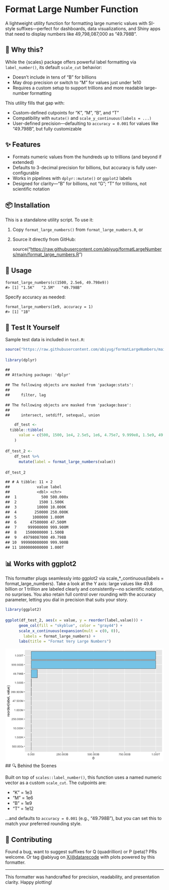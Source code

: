 
# Format Large Number Function

A lightweight utility function for formatting large numeric values with
SI-style suffixes—perfect for dashboards, data visualizations, and Shiny
apps that need to display numbers like 49,798,087,000 as “49.798B”.

## 📌 Why this?

While the {scales} package offers powerful label formatting via
`label_number()`, its default `scale_cut` behavior:

- Doesn’t include in tens of “B” for billions
- May drop precision or switch to “M” for values just under 1e10
- Requires a custom setup to support trillions and more readable
  large-number formatting

This utility fills that gap with:

- Custom-defined cutpoints for “K”, “M”, “B”, and “T”
- Compatibility with `mutate()` and `scale_y_continuous(labels = ...)`
- User-defined precision—defaulting to `accuracy = 0.001` for values
  like “49.798B”, but fully customizable

## ✨ Features

- Formats numeric values from the hundreds up to trillions (and beyond
  if extended)
- Defaults to 3-decimal precision for billions, but accuracy is fully
  user-configurable
- Works in pipelines with `dplyr::mutate()` or `ggplot2` labels
- Designed for clarity—“B” for billions, not “G”; “T” for trillions, not
  scientific notation

## 📦 Installation

This is a standalone utility script. To use it:

1.  Copy `format_large_numbers()` from `format_large_numbers.R`, or

2.  Source it directly from GitHub:

    source(“<https://raw.githubusercontent.com/abiyug/formatLargeNumbers/main/format_large_numbers.R>”)

## 🔧 Usage

    format_large_numbers(c(1500, 2.5e6, 49.798e9))
    #> [1] "1.5K"   "2.5M"   "49.798B"

Specify accuracy as needed:

    format_large_numbers(1e9, accuracy = 1)
    #> [1] "1B"

## 🧪 Test It Yourself

Sample test data is included in `test.R`:

``` r
source("https://raw.githubusercontent.com/abiyug/formatLargeNumbers/main/format_large_numbers.R")

library(dplyr)
```

    ## 
    ## Attaching package: 'dplyr'

    ## The following objects are masked from 'package:stats':
    ## 
    ##     filter, lag

    ## The following objects are masked from 'package:base':
    ## 
    ##     intersect, setdiff, setequal, union

``` r
    df_test <- 
  tibble::tibble(
      value = c(500, 1500, 1e4, 2.5e5, 1e6, 4.75e7, 9.999e8, 1.5e9, 49.798087e9, 9.999e11, 1e12)
    )

df_test_2 <-
    df_test %>% 
      mutate(label = format_large_numbers(value))

df_test_2
```

    ## # A tibble: 11 × 2
    ##            value label   
    ##            <dbl> <chr>   
    ##  1           500 500.000x
    ##  2          1500 1.500K  
    ##  3         10000 10.000K 
    ##  4        250000 250.000K
    ##  5       1000000 1.000M  
    ##  6      47500000 47.500M 
    ##  7     999900000 999.900M
    ##  8    1500000000 1.500B  
    ##  9   49798087000 49.798B 
    ## 10  999900000000 999.900B
    ## 11 1000000000000 1.000T

## 📊 Works with ggplot2

This formatter plugs seamlessly into ggplot2 via
scale\_\*\_continuous(labels = format_large_numbers). Take a look at the
Y axis: large values like 49.8 billion or 1 trillion are labeled clearly
and consistently—no scientific notation, no surprises. You also retain
full control over rounding with the accuracy parameter, letting you dial
in precision that suits your story.

``` r
library(ggplot2)

ggplot(df_test_2, aes(x = value, y = reorder(label,value))) +
      geom_col(fill = "skyblue", color = "gray44") +
      scale_x_continuous(expansion(mult = c(0, 0)),
        labels = format_large_numbers) +
      labs(title = "Format Very Large Numbers")
```

![](formatverylargenumbers_files/figure-gfm/unnamed-chunk-2-1.png)<!-- -->
\## 🔍 Behind the Scenes

Built on top of `scales::label_number()`, this function uses a named
numeric vector as a custom `scale_cut`. The cutpoints are:

- “K” = 1e3
- “M” = 1e6
- “B” = 1e9
- “T” = 1e12

…and defaults to `accuracy = 0.001` (e.g., “49.798B”), but you can set
this to match your preferred rounding style.

## 🤝 Contributing

Found a bug, want to suggest suffixes for Q (quadrillion) or P (peta)?
PRs welcome. Or tag @abiyug on <X/@datarecode> with plots powered by
this formatter.

------------------------------------------------------------------------

This formatter was handcrafted for precision, readability, and
presentation clarity. Happy plotting!
